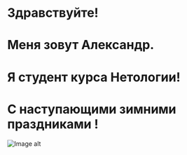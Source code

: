 # Здравствуйте! 

# Меня зовут Александр.

# Я студент курса Нетологии!

# С наступающими зимними праздниками !

![Image alt](christmas-background-with-numbers-2023-and-balls-for-the-christmas-tree.jpg)